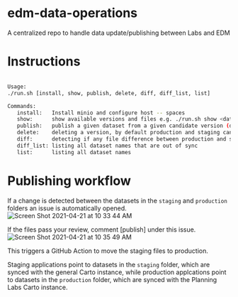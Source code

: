 # edm-data-operations
A centralized repo to handle data update/publishing between Labs and EDM

# Instructions
```bash

Usage:
./run.sh [install, show, publish, delete, diff, diff_list, list]

Commands:
   install:   Install minio and configure host -- spaces
   show:      show available versions and files e.g. ./run.sh show <dataset> --production|--staging
   publish:   publish a given dataset from a given candidate version (default candidate is "staging")
   delete:    deleting a version, by default production and staging cannot be deleted
   diff:      detecting if any file difference between production and staging. e.g. ./run.sh diff <dataset>
   diff_list: listing all dataset names that are out of sync
   list:      listing all dataset names

```

# Publishing workflow
If a change is detected between the datasets in the `staging` and `production` folders an issue is automatically opened. 
![Screen Shot 2021-04-21 at 10 33 44 AM](https://user-images.githubusercontent.com/5611960/115571551-1a48d000-a28d-11eb-815a-0cbb70c92f9a.png)

If the files pass your review, comment [publish] under this issue.
![Screen Shot 2021-04-21 at 10 35 49 AM](https://user-images.githubusercontent.com/5611960/115571816-5b40e480-a28d-11eb-8062-c0e36babf295.png)

This triggers a GitHub Action to move the staging files to production.

Staging applications point to datasets in the `staging` folder, which are synced with the general Carto instance, while production applcations point to datasets in the `production` folder, which are synced with the Planning Labs Carto instance.
